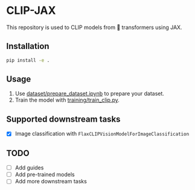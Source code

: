 # CLIP-JAX

This repository is used to CLIP models from 🤗 transformers using JAX.

## Installation

```bash
pip install -e .
```

## Usage

1. Use [dataset/prepare_dataset.ipynb](dataset/prepare_dataset.ipynb) to prepare your dataset.
1. Train the model with [training/train_clip.py](training/train_clip.py).

## Supported downstream tasks

- [x] Image classification with `FlaxCLIPVisionModelForImageClassification`

## TODO

- [ ] Add guides
- [ ] Add pre-trained models
- [ ] Add more downstream tasks
